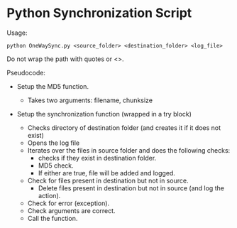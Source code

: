 # Python Synchronization Script

Usage: 

`python OneWaySync.py <source_folder> <destination_folder> <log_file>` 

Do not wrap the path with quotes or <>.

Pseudocode:

- Setup the MD5 function.
    - Takes two arguments: filename, chunksize

- Setup the synchronization function (wrapped in a try block)
    - Checks directory of destination folder (and creates it if it does not exist)
    - Opens the log file
    - Iterates over the files in source folder and does the following checks:
        - checks if they exist in destination folder.
        - MD5 check.
        - If either are true, file will be added and logged.
    - Check for files present in destination but not in source.
        - Delete files present in destination but not in source (and log the action).
    - Check for error (exception).
    - Check arguments are correct.
    - Call the function.

